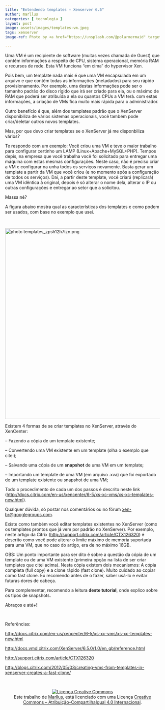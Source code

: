 ```yaml
---
title: "Entendendo templates – Xenserver 6.5"
author: marllus
categories: [ tecnologia ]
layout: post
image: assets/images/templates-vm.jpeg
tags: xenserver
image-ref: Photo by <a href="https://unsplash.com/@polarmermaid" target=_blank>VidarAnne Nygård</a>

---
```


Uma VM é um recipiente de software (muitas vezes chamada de Guest) que contém informações a respeito de CPU, sistema operacional, memória RAM e recursos de rede. Esta VM funciona &#8220;em cima&#8221; do hypervisor Xen.

Pois bem, um template nada mais é que uma VM encapsulada em um arquivo e que contém todas as informações (metadados) para seu rápido provisionamento. Por exemplo, uma destas informações pode ser o tamanho padrão do disco rígido que irá ser criado para ela, ou o máximo de RAM que poderá ser atribuída a ela ou quantos CPUs a VM terá. com estas informações, a criação de VMs fica muito mais rápida para o administrador.

Outro benefício é que, além dos templates padrão que o XenServer disponibiliza de vários sistemas operacionais, você também pode criar/deletar outros novos templates.

Mas, por que devo criar templates se o XenServer já me disponbiliza vários?

Te respondo com um exemplo: Você criou uma VM e teve o maior trabalho para configurar certinho um LAMP (Linux+Apache+MySQL+PHP). Tempos depis, na empresa que você trabalha você foi solicitado para entregar uma máquina com estas mesmas configurações. Neste caso, não é preciso criar a VM e configurar na unha todos os serviços novamente. Basta gerar um template a partir da VM que você criou (e no momento após a configuração de todos os serviços). Daí, a partir deste template, você criará (replicará) uma VM idêntica à original, depois é só alterar o nome dela, alterar o IP ou outras configurações e entregar ao setor que a solicitou.

Massa né?

A figura abaixo mostra qual as características dos templates e como podem ser usados, com base no exemplo que usei.

&nbsp;

<a href="http://i567.photobucket.com/albums/ss113/marlluslustosa/templates_zpsh12h7izn.png~original" target="_blank"><img class="" src="http://i567.photobucket.com/albums/ss113/marlluslustosa/templates_zpsh12h7izn.png~original" alt=" photo templates_zpsh12h7izn.png" width="644" height="620" border="0" /></a>

Existem 4 formas de se criar templates no XenServer, através do XenCenter:

&#8211; Fazendo a cópia de um template existente;

&#8211; Convertendo uma VM existente em um template (olha o exemplo que citei);

&#8211; Salvando uma cópia de um **snapshot** de uma VM em um template;

&#8211; Importando um template de uma VM (em arquivo .xva) que foi exportado de um template existente ou snapshot de uma VM;

Todo o procedimento de cada um dos passos é descrito neste link (<a href="http://docs.citrix.com/en-us/xencenter/6-5/xs-xc-vms/xs-xc-templates-new.html" target="_blank">http://docs.citrix.com/en-us/xencenter/6-5/xs-xc-vms/xs-xc-templates-new.html</a>).

Qualquer dúvida, só postar nos comentários ou no fórum xen-br@googlegroups.com.

Existe como também você editar templates existentes no XenServer (como os templates prontos que já vem por padrão no XenServer). Por exemplo, neste artigo da Citrix (<a href="http://support.citrix.com/article/CTX126320" target="_blank">http://support.citrix.com/article/CTX126320</a>) é descrito como você pode alterar o limite máximo de memória suportada para uma VM, que no caso do artigo, era de no máximo 16GB.

OBS: Um ponto importante para ser dito é sobre a questão da cópia de um template ou de uma VM existente (primeira opção na lista de ser criar templates que citei acima). Nesta cópia existem dois mecanismos: A cópia completa (full copy) e a clone rápido (fast clone). Muito cuidado ao copiar como fast clone. Eu recomendo antes de o fazer, saber usá-lo e evitar futuras dores de cabeça.

Para complementar, recomendo a leitura **deste tutorial**, onde explico sobre os tipos de snapshots.

Abraços e até+!

&nbsp;

Referências:

<a href="http://docs.citrix.com/en-us/xencenter/6-5/xs-xc-vms/xs-xc-templates-new.html" target="_blank">http://docs.citrix.com/en-us/xencenter/6-5/xs-xc-vms/xs-xc-templates-new.html</a>

<a href="http://docs.vmd.citrix.com/XenServer/6.5.0/1.0/en_gb/reference.html" target="_blank">http://docs.vmd.citrix.com/XenServer/6.5.0/1.0/en_gb/reference.html</a>

<a href="http://support.citrix.com/article/CTX126320" target="_blank">http://support.citrix.com/article/CTX126320</a>

<a href="http://blogs.citrix.com/2012/05/03/creating-vms-from-templates-in-xenserver-creates-a-fast-clone/" target="_blank">http://blogs.citrix.com/2012/05/03/creating-vms-from-templates-in-xenserver-creates-a-fast-clone/</a>

&nbsp;

<p style="text-align: center;">
  <a href="http://creativecommons.org/licenses/by-sa/4.0/" rel="license"><img style="border-width: 0;" src="https://i.creativecommons.org/l/by-sa/4.0/88x31.png" alt="Licença Creative Commons" /></a><br /> Este trabalho de <a href="http://ports.marllus.com">Marllus</a>, está licenciado com uma Licença <a href="http://creativecommons.org/licenses/by-sa/4.0/" rel="license">Creative Commons &#8211; Atribuição-CompartilhaIgual 4.0 Internacional</a>.
</p>
